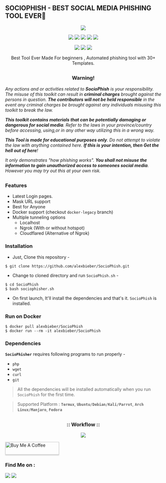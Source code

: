 ## SOCIOPHISH - BEST SOCIAL MEDIA PHISHING TOOL EVER🔴
<!-- SocioPhish -->

<p align="center">
  <img src="https://www.jsblbank.com/blogsjsbl/financial/Encyc/2020/3/3/2_05_25_50_Phishing-_1_H@@IGHT_600_W@@IDTH_800.gif">
</p>

<p align="center">
  <img src="https://img.shields.io/badge/Version-2.0-green?style=for-the-badge">
  <img src="https://img.shields.io/github/license/alexbieber/SocioPhisher?style=for-the-badge">
  <img src="https://img.shields.io/github/stars/alexbieber/SocioPhisher?style=for-the-badge">
  <img src="https://img.shields.io/github/issues/alexbieber/SocioPhisher?color=red&style=for-the-badge">
  <img src="https://img.shields.io/github/forks/alexbieber/SocioPhisher?color=teal&style=for-the-badge">
</p>

<p align="center">
  <img src="https://img.shields.io/badge/Author-Alex--Bieber-cyan?style=flat-square">
  <img src="https://img.shields.io/badge/Open%20Source-Yes-cyan?style=flat-square">
  <img src="https://img.shields.io/badge/Written%20In-Bash-cyan?style=flat-square">
</p>

<p align="center">Best Tool Ever Made For beginners , Automated phishing tool with 30+ Templates.</p>

##

<h3><p align="center">Warning!</p></h3>

<i>Any actions and or activities related to <b>SocioPhish</b> is your responsibility. The misuse of this toolkit can result in <b>criminal charges</b> brought against the persons in question. <b>The contributors will not be held responsible</b> in the event any criminal charges be brought against any individuals misusing this toolkit to break the law.

<b>This toolkit contains materials that can be potentially damaging or dangerous for social media</b>. Refer to the laws in your province/country before accessing, using,or in any other way utilizing this in a wrong way.

<b>This Tool is made for educational purposes only</b>. Do not attempt to violate the law with anything contained here. <b>If this is your intention, then Get the hell out of here</b>!

It only demonstrates "how phishing works". <b>You shall not misuse the information to gain unauthorized access to someones social media</b>. However you may try out this at your own risk.</i>

##

### Features

- Latest Login pages.
- Mask URL support 
- Best for Anyone 
- Docker support (checkout `docker-legacy` branch)
- Multiple tunneling options
  - Localhost
  - Ngrok (With or without hotspot)
  - Cloudflared (Alternative of Ngrok)


### Installation

- Just, Clone this repository -
```
$ git clone https://github.com/alexbieber/SocioPhish.git
```

- Change to cloned directory and run `SocioPhish.sh` -
```
$ cd SocioPhish
$ bash sociophisher.sh
```

- On first launch, It'll install the dependencies and that's it. `SocioPhish` is installed.

### Run on Docker
```
$ docker pull alexbieber/SocioPhish
$ docker run --rm -it alexbieber/SocioPhish
```

### Dependencies

**`SocioPhisher`** requires following programs to run properly - 
- `php`
- `wget`
- `curl`
- `git`

> All the dependencies will be installed automatically when you run `SocioPhish` for the first time.

> Supported Platform : **`Termux`**, **`Ubuntu/Debian/Kali/Parrot`**, **`Arch Linux/Manjaro`**, **`Fedora`**

##

<h3 align="center">
:: Workflow ::
</h3>
<p align="center">
<img src="https://cdn.videoplasty.com/gif/criminal-phishing-stock-gif-4746-640x360.gif"/>
</p>
 <a href="https://www.buymeacoffee.com/alexbieber" target="_blank"><img src="https://www.buymeacoffee.com/assets/img/custom_images/orange_img.png" alt="Buy Me A Coffee" style="height: 41px !important;width: 174px !important;box-shadow: 0px 3px 2px 0px rgba(190, 190, 190, 0.5) !important;-webkit-box-shadow: 0px 3px 2px 0px rgba(190, 190, 190, 0.5) !important;" ></a>


### Find Me on :
<p align="left">
  <a href="https://github.com/alexbieber" target="_blank"><img src="https://img.shields.io/badge/Github-Alex--Bieber-green?style=for-the-badge&logo=github"></a>
  <a href="https://www.instagram.com/alexbieber1234" target="_blank"><img src="https://img.shields.io/badge/IG-%40alexbieber1234-red?style=for-the-badge&logo=instagram"></a>
</p>
